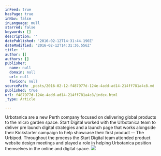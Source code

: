 ```yaml
---
inFeed: true
hasPage: true
inNav: false
inLanguage: null
starred: false
keywords: []
description: ''
datePublished: '2016-02-12T14:31:44.190Z'
dateModified: '2016-02-12T14:31:36.556Z'
title: ''
author: []
authors: []
publisher:
  name: null
  domain: null
  url: null
  favicon: null
sourcePath: _posts/2016-02-12-f487977d-124e-4add-ad14-214ff781a4c8.md
published: true
url: f487977d-124e-4add-ad14-214ff781a4c8/index.html
_type: Article

---
```

Urbotanica are a new Perth company focused on delivering global products to the micro garden space. Start Digital worked with the Urbotanica team to deliver pre launch digital strategies and a launch page that works alongside their Kickstarter campaign to help showcase their first product -- The Urbipod. Throughout the process the Start Digital team attended product website design meetings and played a role in helping Urbotanica position themselves in the online and digital space.
![](https://the-grid-user-content.s3-us-west-2.amazonaws.com/5e891597-9088-4653-9222-5bb4f0a6d258.png)